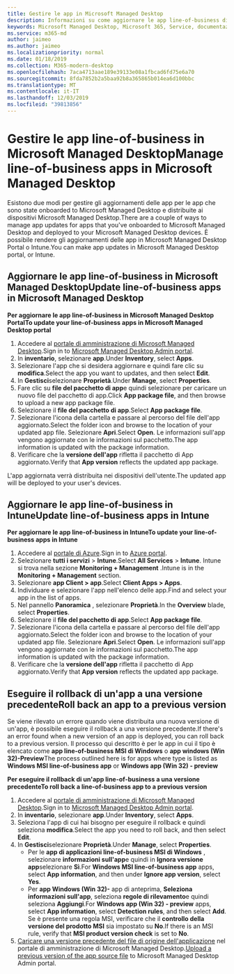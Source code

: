 ```yaml
---
title: Gestire le app in Microsoft Managed Desktop
description: Informazioni su come aggiornare le app line-of-business distribuite ai dispositivi Microsoft Managed Desktop
keywords: Microsoft Managed Desktop, Microsoft 365, Service, documentazione
ms.service: m365-md
author: jaimeo
ms.author: jaimeo
ms.localizationpriority: normal
ms.date: 01/18/2019
ms.collection: M365-modern-desktop
ms.openlocfilehash: 7aca4713aae189e39133e08a1fbcad6fd75e6a70
ms.sourcegitcommit: 8fda7852b2a5baa92b8a365865b014ea6d100bbc
ms.translationtype: MT
ms.contentlocale: it-IT
ms.lasthandoff: 12/03/2019
ms.locfileid: "39813856"
---
```

# <a name="manage-line-of-business-apps-in-microsoft-managed-desktop"></a><span data-ttu-id="29592-104">Gestire le app line-of-business in Microsoft Managed Desktop</span><span class="sxs-lookup"><span data-stu-id="29592-104">Manage line-of-business apps in Microsoft Managed Desktop</span></span>

<!--Application management -->

<span data-ttu-id="29592-105">Esistono due modi per gestire gli aggiornamenti delle app per le app che sono state onboarded to Microsoft Managed Desktop e distribuite ai dispositivi Microsoft Managed Desktop.</span><span class="sxs-lookup"><span data-stu-id="29592-105">There are a couple of ways to manage app updates for apps that you've onboarded to Microsoft Managed Desktop and deployed to your Microsoft Managed Desktop devices.</span></span> <span data-ttu-id="29592-106">È possibile rendere gli aggiornamenti delle app in Microsoft Managed Desktop Portal o Intune.</span><span class="sxs-lookup"><span data-stu-id="29592-106">You can make app updates in Microsoft Managed Desktop portal, or Intune.</span></span> 

<span id="update-app-mmd" />

## <a name="update-line-of-business-apps-in-microsoft-managed-desktop"></a><span data-ttu-id="29592-107">Aggiornare le app line-of-business in Microsoft Managed Desktop</span><span class="sxs-lookup"><span data-stu-id="29592-107">Update line-of-business apps in Microsoft Managed Desktop</span></span>

<span data-ttu-id="29592-108">**Per aggiornare le app line-of-business in Microsoft Managed Desktop Portal**</span><span class="sxs-lookup"><span data-stu-id="29592-108">**To update your line-of-business apps in Microsoft Managed Desktop portal**</span></span>
1. <span data-ttu-id="29592-109">Accedere al [portale di amministrazione di Microsoft Managed Desktop](https://aka.ms/mmdportal).</span><span class="sxs-lookup"><span data-stu-id="29592-109">Sign in to [Microsoft Managed Desktop Admin portal](https://aka.ms/mmdportal).</span></span>
2. <span data-ttu-id="29592-110">In **inventario**, selezionare **app**.</span><span class="sxs-lookup"><span data-stu-id="29592-110">Under **Inventory**, select **Apps**.</span></span>  
3. <span data-ttu-id="29592-111">Selezionare l'app che si desidera aggiornare e quindi fare clic su **modifica**.</span><span class="sxs-lookup"><span data-stu-id="29592-111">Select the app you want to updates, and then select **Edit**.</span></span>
4. <span data-ttu-id="29592-112">In **Gestisci**selezionare **Proprietà**.</span><span class="sxs-lookup"><span data-stu-id="29592-112">Under **Manage**, select **Properties**.</span></span> 
5. <span data-ttu-id="29592-113">Fare clic su **file del pacchetto di app**e quindi selezionare per caricare un nuovo file del pacchetto di app.</span><span class="sxs-lookup"><span data-stu-id="29592-113">Click **App package file**, and then browse to upload a new app package file.</span></span>
6. <span data-ttu-id="29592-114">Selezionare il **file del pacchetto di app**.</span><span class="sxs-lookup"><span data-stu-id="29592-114">Select **App package file**.</span></span>
7. <span data-ttu-id="29592-115">Selezionare l'icona della cartella e passare al percorso del file dell'app aggiornato.</span><span class="sxs-lookup"><span data-stu-id="29592-115">Select the folder icon and browse to the location of your updated app file.</span></span> <span data-ttu-id="29592-116">Selezionare **Apri**.</span><span class="sxs-lookup"><span data-stu-id="29592-116">Select **Open**.</span></span> <span data-ttu-id="29592-117">Le informazioni sull'app vengono aggiornate con le informazioni sul pacchetto.</span><span class="sxs-lookup"><span data-stu-id="29592-117">The app information is updated with the package information.</span></span>
8. <span data-ttu-id="29592-118">Verificare che la **versione dell'app** rifletta il pacchetto di App aggiornato.</span><span class="sxs-lookup"><span data-stu-id="29592-118">Verify that **App version** reflects the updated app package.</span></span> 

<span data-ttu-id="29592-119">L'app aggiornata verrà distribuita nei dispositivi dell'utente.</span><span class="sxs-lookup"><span data-stu-id="29592-119">The updated app will be deployed to your user's devices.</span></span>

<span id="update-app-intune" />

## <a name="update-line-of-business-apps-in-intune"></a><span data-ttu-id="29592-120">Aggiornare le app line-of-business in Intune</span><span class="sxs-lookup"><span data-stu-id="29592-120">Update line-of-business apps in Intune</span></span>

<span data-ttu-id="29592-121">**Per aggiornare le app line-of-business in Intune**</span><span class="sxs-lookup"><span data-stu-id="29592-121">**To update your line-of-business apps in Intune**</span></span>
1. <span data-ttu-id="29592-122">Accedere al [portale di Azure](https://portal.azure.com).</span><span class="sxs-lookup"><span data-stu-id="29592-122">Sign in to [Azure portal](https://portal.azure.com).</span></span>
2. <span data-ttu-id="29592-123">Selezionare **tutti i servizi** > **Intune**.</span><span class="sxs-lookup"><span data-stu-id="29592-123">Select **All Services** > **Intune**.</span></span> <span data-ttu-id="29592-124">Intune si trova nella sezione **Monitoring + Management** .</span><span class="sxs-lookup"><span data-stu-id="29592-124">Intune is in the **Monitoring + Management** section.</span></span>
3. <span data-ttu-id="29592-125">Selezionare **app Client > app**.</span><span class="sxs-lookup"><span data-stu-id="29592-125">Select **Client Apps > Apps**.</span></span>
4. <span data-ttu-id="29592-126">Individuare e selezionare l'app nell'elenco delle app.</span><span class="sxs-lookup"><span data-stu-id="29592-126">Find and select your app in the list of apps.</span></span>
5. <span data-ttu-id="29592-127">Nel pannello **Panoramica** , selezionare **Proprietà**.</span><span class="sxs-lookup"><span data-stu-id="29592-127">In the **Overview** blade, select **Properties**.</span></span>
6. <span data-ttu-id="29592-128">Selezionare il **file del pacchetto di app**.</span><span class="sxs-lookup"><span data-stu-id="29592-128">Select **App package file**.</span></span>
7. <span data-ttu-id="29592-129">Selezionare l'icona della cartella e passare al percorso del file dell'app aggiornato.</span><span class="sxs-lookup"><span data-stu-id="29592-129">Select the folder icon and browse to the location of your updated app file.</span></span> <span data-ttu-id="29592-130">Selezionare **Apri**.</span><span class="sxs-lookup"><span data-stu-id="29592-130">Select **Open**.</span></span> <span data-ttu-id="29592-131">Le informazioni sull'app vengono aggiornate con le informazioni sul pacchetto.</span><span class="sxs-lookup"><span data-stu-id="29592-131">The app information is updated with the package information.</span></span>
8. <span data-ttu-id="29592-132">Verificare che la **versione dell'app** rifletta il pacchetto di App aggiornato.</span><span class="sxs-lookup"><span data-stu-id="29592-132">Verify that **App version** reflects the updated app package.</span></span>

<span id="roll-back-app-mmd" />

## <a name="roll-back-an-app-to-a-previous-version"></a><span data-ttu-id="29592-133">Eseguire il rollback di un'app a una versione precedente</span><span class="sxs-lookup"><span data-stu-id="29592-133">Roll back an app to a previous version</span></span>

<span data-ttu-id="29592-134">Se viene rilevato un errore quando viene distribuita una nuova versione di un'app, è possibile eseguire il rollback a una versione precedente.</span><span class="sxs-lookup"><span data-stu-id="29592-134">If there's an error found when a new version of an app is deployed, you can roll back to a previous version.</span></span> <span data-ttu-id="29592-135">Il processo qui descritto è per le app in cui il tipo è elencato come **app line-of-business MSI di Windows** o **app windows (Win 32)-Preview**</span><span class="sxs-lookup"><span data-stu-id="29592-135">The process outlined here is for apps where type is listed as **Windows MSI line-of-business app** or **Windows app (Win 32) - preview**</span></span>

<span data-ttu-id="29592-136">**Per eseguire il rollback di un'app line-of-business a una versione precedente**</span><span class="sxs-lookup"><span data-stu-id="29592-136">**To roll back a line-of-business app to a previous version**</span></span>

1. <span data-ttu-id="29592-137">Accedere al [portale di amministrazione di Microsoft Managed Desktop](https://aka.ms/mmdportal).</span><span class="sxs-lookup"><span data-stu-id="29592-137">Sign in to [Microsoft Managed Desktop Admin portal](https://aka.ms/mmdportal).</span></span>
2. <span data-ttu-id="29592-138">In **inventario**, selezionare **app**.</span><span class="sxs-lookup"><span data-stu-id="29592-138">Under **Inventory**, select **Apps**.</span></span>  
3. <span data-ttu-id="29592-139">Seleziona l'app di cui hai bisogno per eseguire il rollback e quindi seleziona **modifica**.</span><span class="sxs-lookup"><span data-stu-id="29592-139">Select the app you need to roll back, and then select **Edit**.</span></span>
4. <span data-ttu-id="29592-140">In **Gestisci**selezionare **Proprietà**.</span><span class="sxs-lookup"><span data-stu-id="29592-140">Under **Manage**, select **Properties**.</span></span> 
    - <span data-ttu-id="29592-141">Per le **app di applicazioni line-of-business MSI di Windows** , selezionare **informazioni sull'app**e quindi in **Ignora versione app**selezionare **Sì**.</span><span class="sxs-lookup"><span data-stu-id="29592-141">For **Windows MSI line-of-business app** apps, select **App information**, and then under **Ignore app version**, select **Yes**.</span></span>
    - <span data-ttu-id="29592-142">Per **app Windows (Win 32)-** app di anteprima, **Seleziona informazioni sull'app**, seleziona **regole di rilevamento**e quindi seleziona **Aggiungi**.</span><span class="sxs-lookup"><span data-stu-id="29592-142">For **Windows app (Win 32) - preview** apps, select **App information**, select **Detection rules**, and then select **Add**.</span></span> 
    <span data-ttu-id="29592-143">Se è presente una regola MSI, verificare che il **controllo della versione del prodotto MSI** sia impostato su **No**.</span><span class="sxs-lookup"><span data-stu-id="29592-143">If there is an MSI rule, verify that **MSI product version check** is set to **No**.</span></span>
5. <span data-ttu-id="29592-144">[Caricare una versione precedente del file di origine dell'applicazione](../get-started/deploy-apps.md) nel portale di amministrazione di Microsoft Managed Desktop.</span><span class="sxs-lookup"><span data-stu-id="29592-144">[Upload a previous version of the app source file](../get-started/deploy-apps.md) to Microsoft Managed Desktop Admin portal.</span></span>  

